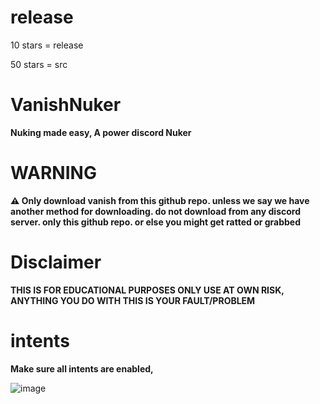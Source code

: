 # release
10 stars = release 

50 stars = src

# VanishNuker
**Nuking made easy, A power discord Nuker**

# WARNING 
**⚠️ Only download vanish from this github repo. unless we say we have another method for downloading. do not download from any discord server. only this github repo. or else you might get ratted or grabbed**

# Disclaimer
**THIS IS FOR EDUCATIONAL PURPOSES ONLY USE AT OWN RISK, ANYTHING YOU DO WITH THIS IS YOUR FAULT/PROBLEM**

# intents
**Make sure all intents are enabled,**

![image](https://github.com/vanishgg/VanishNuker/assets/169748142/29e7ace1-3e7f-481c-bedd-c76c2a3d0cb1)

